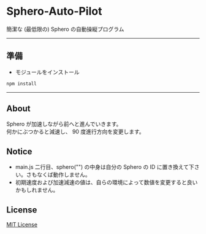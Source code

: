 # Sphero-Auto-Pilot
簡潔な (最低限の) Sphero の自動操縦プログラム  

___

## 準備

- モジュールをインストール

```bash
npm install
```

---

## About
Sphero が加速しながら前へと進んでいきます。  
何かにぶつかると減速し、 90 度進行方向を変更します。  

## Notice
- main.js 二行目、sphero("") の中身は自分の Sphero の ID に置き換えて下さい。さもなくば動作しません。
- 初期速度および加速減速の値は、自らの環境によって数値を変更すると良いかもしれません。

## License
[MIT License](http://wisdommingle.com/mit-license/)
